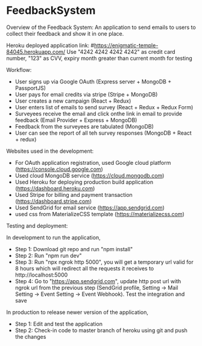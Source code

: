 # FeedbackSystem

Overview of the Feedback System:
An application to send emails to users to collect their feedback and show it in one place.

Heroku deployed application link: 
#https://enigmatic-temple-84045.herokuapp.com/
Use "4242 4242 4242 4242" as credit card number, "123" as CVV, expiry month greater than current month for testing 

Workflow:

* User signs up via Google OAuth (Express server + MongoDB + PassportJS)
* User pays for email credits via stripe (Stripe + MongoDB)
* User creates a new campaign (React + Redux)
* User enters list of emails to send survey (React + Redux + Redux Form)
* Surveyees receive the email and click onthe link in email to provide feedback (Email Provider + Express + MongoDB)
* Feedback from the surveyees are tabulated (MongoDB)
* User can see the report of all teh survey responses (MongoDB + React + redux)


Websites used in the development:

* For OAuth application registration, used Google cloud platform (https://console.cloud.google.com)
* Used cloud MongoDB service (https://cloud.mongodb.com)
* Used Heroku for deploying production build application (https://dashboard.heroku.com) 
* Used Stripe for billing and payment transaction (https://dashboard.stripe.com)
* Used SendGrid for email service (https://app.sendgrid.com)
* used css from MaterializeCSS template (https://materializecss.com)


Testing and deployment:

In development to run the application,

* Step 1: Download git repo and run "npm install"
* Step 2: Run "npm run dev"
* Step 3: Run "npx ngrok http 5000", you will get a temporary url valid for 8 hours which will redirect all the requests it receives to http://localhost:5000
* Step 4: Go to "https://app.sendgrid.com", update http post url with ngrok url from the previous step (SendGrid profile, Setting -> Mail Setting -> Event Setting -> Event Webhook). Test the integration and save

In production to release newer version of the application,

* Step 1: Edit and test the application
* Step 2: Check-in code to master branch of heroku using git and push the changes
